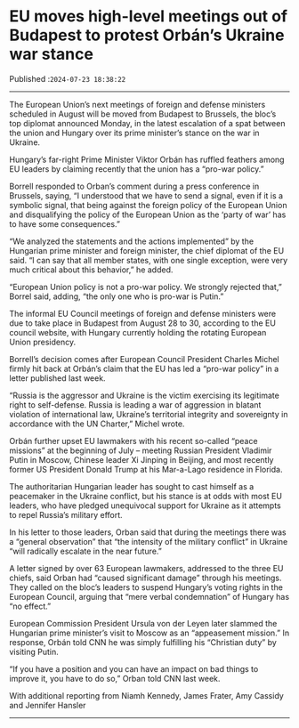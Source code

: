 # EU moves high-level meetings out of Budapest to protest Orbán’s Ukraine war stance

Published :`2024-07-23 18:38:22`

---

The European Union’s next meetings of foreign and defense ministers scheduled in August will be moved from Budapest to Brussels, the bloc’s top diplomat announced Monday, in the latest escalation of a spat between the union and Hungary over its prime minister’s stance on the war in Ukraine.

Hungary’s far-right Prime Minister Viktor Orbán has ruffled feathers among EU leaders by claiming recently that the union has a “pro-war policy.”

Borrell responded to Orban’s comment during a press conference in Brussels, saying, “I understood that we have to send a signal, even if it is a symbolic signal, that being against the foreign policy of the European Union and disqualifying the policy of the European Union as the ‘party of war’ has to have some consequences.”

“We analyzed the statements and the actions implemented” by the Hungarian prime minister and foreign minister, the chief diplomat of the EU said. “I can say that all member states, with one single exception, were very much critical about this behavior,” he added.

“European Union policy is not a pro-war policy. We strongly rejected that,” Borrel said, adding, “the only one who is pro-war is Putin.”

The informal EU Council meetings of foreign and defense ministers were due to take place in Budapest from August 28 to 30, according to the EU council website, with Hungary currently holding the rotating European Union presidency.

Borrell’s decision comes after European Council President Charles Michel firmly hit back at Orbán’s claim that the EU has led a “pro-war policy” in a letter published last week.

“Russia is the aggressor and Ukraine is the victim exercising its legitimate right to self-defense. Russia is leading a war of aggression in blatant violation of international law, Ukraine’s territorial integrity and sovereignty in accordance with the UN Charter,” Michel wrote.

Orbán further upset EU lawmakers with his recent so-called “peace missions” at the beginning of July – meeting Russian President Vladimir Putin in Moscow, Chinese leader Xi Jinping in Beijing, and most recently former US President Donald Trump at his Mar-a-Lago residence in Florida.

The authoritarian Hungarian leader has sought to cast himself as a peacemaker in the Ukraine conflict, but his stance is at odds with most EU leaders, who have pledged unequivocal support for Ukraine as it attempts to repel Russia’s military effort.

In his letter to those leaders, Orban said that during the meetings there was a “general observation” that “the intensity of the military conflict” in Ukraine “will radically escalate in the near future.”

A letter signed by over 63 European lawmakers, addressed to the three EU chiefs, said Orban had “caused significant damage” through his meetings. They called on the bloc’s leaders to suspend Hungary’s voting rights in the European Council, arguing that “mere verbal condemnation” of Hungary has “no effect.”

European Commission President Ursula von der Leyen later slammed the Hungarian prime minister’s visit to Moscow as an “appeasement mission.” In response, Orbán told CNN he was simply fulfilling his “Christian duty” by visiting Putin.

“If you have a position and you can have an impact on bad things to improve it, you have to do so,” Orban told CNN last week.

With additional reporting from Niamh Kennedy, James Frater, Amy Cassidy and Jennifer Hansler

---

